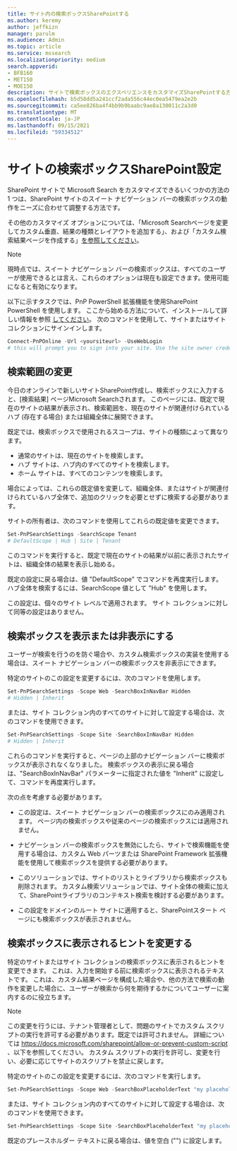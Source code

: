 ```yaml
---
title: サイト内の検索ボックスSharePointする
ms.author: keremy
author: jeffkizn
manager: parulm
ms.audience: Admin
ms.topic: article
ms.service: mssearch
ms.localizationpriority: medium
search.appverid:
- BFB160
- MET150
- MOE150
description: サイトで検索ボックスのエクスペリエンスをカスタマイズSharePointする方法
ms.openlocfilehash: b5d58dd5a241ccf2ada556c44ec0ea5479ea2e2b
ms.sourcegitcommit: ca5ee826ba4f4bb9b9baabc9ae8a130011c2a3d0
ms.translationtype: MT
ms.contentlocale: ja-JP
ms.lasthandoff: 09/15/2021
ms.locfileid: "59334512"
---
```

# <a name="search-box-settings-on-sharepoint-sites"></a>サイトの検索ボックスSharePoint設定

SharePoint サイトで Microsoft Search をカスタマイズできるいくつかの方法の 1 つは、SharePoint サイトのスイート ナビゲーション バーの検索ボックスの動作をニーズに合わせて調整する方法です。

その他のカスタマイズ オプション[](customize-search-page.md)については、「Microsoft Searchページを変更してカスタム垂直、結果の種類とレイアウトを追加する」、および「カスタム検索結果ページを作成する」[を参照してください](create-search-results-pages.md)。

> [!NOTE]
> 現時点では、スイート ナビゲーション バーの検索ボックスは、すべてのユーザーが使用できるとは言え、これらのオプションは現在も設定できます。使用可能になると有効になります。

以下に示すタスクでは、PnP PowerShell 拡張機能を使用SharePoint PowerShell を使用します。 ここから始める方法について、インストールして詳しい情報を参照 [してください](/powershell/sharepoint/sharepoint-pnp/sharepoint-pnp-cmdlets?view=sharepoint-ps)。 次のコマンドを使用して、サイトまたはサイト コレクションにサインインします。

```powershell
Connect-PnPOnline -Url <yoursiteurl> -UseWebLogin
# this will prompt you to sign into your site. Use the site owner credentials 
```

## <a name="changing-the-scope-of-search"></a>検索範囲の変更

今日のオンラインで新しいサイトSharePoint作成し、検索ボックスに入力すると、[検索結果] ページMicrosoft Searchされます。 このページには、既定で現在のサイトの結果が表示され、検索範囲を、現在のサイトが関連付けられているハブ (存在する場合) または組織全体に展開できます。

既定では、検索ボックスで使用されるスコープは、サイトの種類によって異なります。

* 通常のサイトは、現在のサイトを検索します。
* ハブ サイトは、ハブ内のすべてのサイトを検索します。
* ホーム サイトは、すべてのコンテンツを検索します。

場合によっては、これらの既定値を変更して、組織全体、またはサイトが関連付けられているハブ全体で、追加のクリックを必要とせずに検索する必要があります。

サイトの所有者は、次のコマンドを使用してこれらの既定値を変更できます。

```powershell
Set-PnPSearchSettings -SearchScope Tenant
# DefaultScope | Hub | Site | Tenant
```

このコマンドを実行すると、既定で現在のサイトの結果が以前に表示されたサイトは、組織全体の結果を表示し始める。

既定の設定に戻る場合は、値 "DefaultScope" でコマンドを再度実行します。 ハブ全体を検索するには、SearchScope 値として "Hub" を使用します。

この設定は、個々のサイト レベルで適用されます。 サイト コレクションに対して同等の設定はありません。

## <a name="show-or-hide-the-search-box"></a>検索ボックスを表示または非表示にする

ユーザーが検索を行うのを防ぐ場合や、カスタム検索ボックスの実装を使用する場合は、スイート ナビゲーション バーの検索ボックスを非表示にできます。

特定のサイトのこの設定を変更するには、次のコマンドを使用します。

```powershell
Set-PnPSearchSettings -Scope Web -SearchBoxInNavBar Hidden
# Hidden | Inherit
```

または、サイト コレクション内のすべてのサイトに対して設定する場合は、次のコマンドを使用できます。

```powershell
Set-PnPSearchSettings -Scope Site -SearchBoxInNavBar Hidden
# Hidden | Inherit
```

これらのコマンドを実行すると、ページの上部のナビゲーション バーに検索ボックスが表示されなくなりました。 検索ボックスの表示に戻る場合は、"SearchBoxInNavBar" パラメーターに指定された値を "Inherit" に設定して、コマンドを再度実行します。

次の点を考慮する必要があります。

* この設定は、スイート ナビゲーション バーの検索ボックスにのみ適用されます。 ページ内の検索ボックスや従来のページの検索ボックスには適用されません。

* ナビゲーション バーの検索ボックスを無効にしたら、サイトで検索機能を使用する場合は、カスタム Web パーツまたは SharePoint Framework 拡張機能を使用して検索ボックスを提供する必要があります。

* このソリューションでは、サイトのリストとライブラリから検索ボックスも削除されます。 カスタム検索ソリューションでは、サイト全体の検索に加えて、SharePointライブラリのコンテキスト検索を検討する必要があります。

* この設定をドメインのルート サイトに適用すると、SharePointスタート ページにも検索ボックスが表示されません。

## <a name="changing-the-hint-displayed-in-the-search-box"></a>検索ボックスに表示されるヒントを変更する

特定のサイトまたはサイト コレクションの検索ボックスに表示されるヒントを変更できます。 これは、入力を開始する前に検索ボックスに表示されるテキストです。 これは、カスタム結果ページを構成した場合や、他の方法で検索の動作を変更した場合に、ユーザーが検索から何を期待するかについてユーザーに案内するのに役立ちます。

> [!NOTE]
> この変更を行うには、テナント管理者として、問題のサイトでカスタム スクリプトの実行を許可する必要があります。既定では許可されません。 詳細については https://docs.microsoft.com/sharepoint/allow-or-prevent-custom-script 、以下を参照してください。 カスタム スクリプトの実行を許可し、変更を行い、必要に応じてサイトのスクリプトを禁止に戻します。

特定のサイトのこの設定を変更するには、次のコマンドを実行します。

```powershell
Set-PnPSearchSettings -Scope Web -SearchBoxPlaceholderText "my placeholder" 
```

または、サイト コレクション内のすべてのサイトに対して設定する場合は、次のコマンドを使用できます。

```powershell
Set-PnPSearchSettings -Scope Site -SearchBoxPlaceholderText "my placeholder" 
```

既定のプレースホルダー テキストに戻る場合は、値を空白 ("") に設定します。